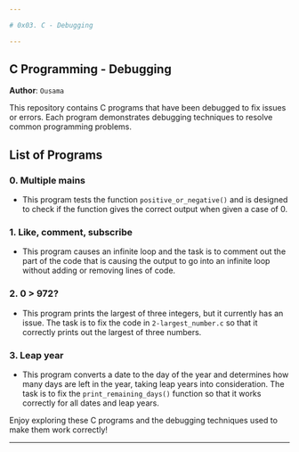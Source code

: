 ```yaml
---

# 0x03. C - Debugging

---
```


## C Programming - Debugging

**Author**: `Ousama`

This repository contains C programs that have been debugged to fix issues or errors. Each program demonstrates debugging techniques to resolve common programming problems.

## List of Programs

### 0. Multiple mains
- This program tests the function `positive_or_negative()` and is designed to check if the function gives the correct output when given a case of 0.

### 1. Like, comment, subscribe
- This program causes an infinite loop and the task is to comment out the part of the code that is causing the output to go into an infinite loop without adding or removing lines of code.

### 2. 0 > 972?
- This program prints the largest of three integers, but it currently has an issue. The task is to fix the code in `2-largest_number.c` so that it correctly prints out the largest of three numbers.

### 3. Leap year
- This program converts a date to the day of the year and determines how many days are left in the year, taking leap years into consideration. The task is to fix the `print_remaining_days()` function so that it works correctly for all dates and leap years.

Enjoy exploring these C programs and the debugging techniques used to make them work correctly!

---

